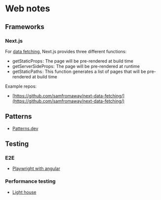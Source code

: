 # Web notes

## Frameworks

### Next.js

For [data fetching](https://blog.logrocket.com/ssg-vs-ssr-in-next-js/), Next.js provides three different functions:

* getStaticProps : The page will be pre-rendered at build time
* getServerSideProps:  The page will be pre-rendered at runtime
* getStaticPaths : This function generates a list of pages that will be pre-rendered at build time

Example repos: 

* [https://github.com/samfromaway/next-data-fetching/](https://github.com/samfromaway/next-data-fetching/)

## Patterns

* [Patterns.dev](https://www.patterns.dev/)

## Testing

### E2E

* [Playwright with angular](https://github.com/microsoft/playwright-schematic)

### Performance testing

* [Light house](https://lighthouse-metrics.com/)
